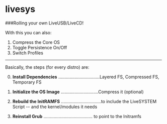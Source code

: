 # livesys

###Rolling your own LiveUSB/LiveCD!

With this you can also:

1. Compress the Core OS
2. Toggle Persistence On/Off
3. Switch Profiles

---

Basically, the steps (for every distro) are:

0. __Install Dependencies__ .................................Layered FS, Compressed FS, Temporary FS

1. __Initialize the OS Image__ ..............................Compress it (optional)

2. __Rebuild the InitRAMFS__ ................................to include the LiveSYSTEM Script -- and the kernel/modules it needs

3. __Reinstall Grub__ ....................................... to point to the Initramfs
